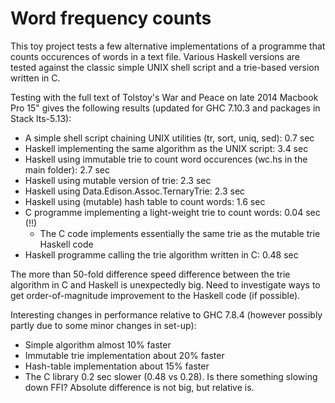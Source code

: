 # Word frequency counts

This toy project tests a few alternative implementations of a programme that counts occurences of words in a text file. Various Haskell versions are tested against the classic simple UNIX shell script and a trie-based version written in C.

Testing with the full text of Tolstoy's War and Peace on late 2014 Macbook Pro 15" gives the following results (updated for GHC 7.10.3 and packages in Stack lts-5.13):
* A simple shell script chaining UNIX utilities (tr, sort, uniq, sed): 0.7 sec
* Haskell implementing the same algorithm as the UNIX script: 3.4 sec
* Haskell using immutable trie to count word occurences (wc.hs in the main folder): 2.7 sec
* Haskell using mutable version of trie: 2.3 sec
* Haskell using Data.Edison.Assoc.TernaryTrie: 2.3 sec
* Haskell using (mutable) hash table to count words: 1.6 sec
* C programme implementing a light-weight trie to count words: 0.04 sec (!!)
  * The C code implements essentially the same trie as the mutable trie Haskell code
* Haskell programme calling the trie algorithm written in C: 0.48 sec

The more than 50-fold difference speed difference between the trie algorithm in C and Haskell is unexpectedly big. Need to investigate ways to get order-of-magnitude improvement to the Haskell code (if possible).

Interesting changes in performance relative to GHC 7.8.4 (however possibly partly due to some minor changes in set-up):
* Simple algorithm almost 10% faster
* Immutable trie implementation about 20% faster
* Hash-table implementation about 15% faster
* The C library 0.2 sec slower (0.48 vs 0.28). Is there something slowing down  FFI? Absolute difference is not big, but relative is.

